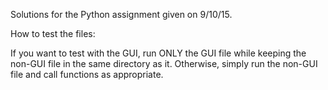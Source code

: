 Solutions for the Python assignment given on 9/10/15.

How to test the files:

If you want to test with the GUI, run ONLY the GUI file while keeping the non-GUI file in the same directory as it.
Otherwise, simply run the non-GUI file and call functions as appropriate.
